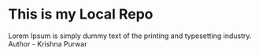 # This is my Local Repo
Lorem Ipsum is simply dummy text of the printing and typesetting industry.
<br>
Author - Krishna Purwar
